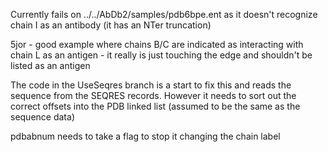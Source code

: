Currently fails on
../../AbDb2/samples/pdb6bpe.ent
as it doesn't recognize chain I as an antibody (it has an NTer truncation)

5jor - good example where chains B/C are indicated as interacting with
chain L as an antigen - it really is just touching the edge and
shouldn't be listed as an antigen

The code in the UseSeqres branch is a start to fix this and reads the
sequence from the SEQRES records. However it needs to sort out the
correct offsets into the PDB linked list (assumed to be the same as
the sequence data)

pdbabnum needs to take a flag to stop it changing the chain label
